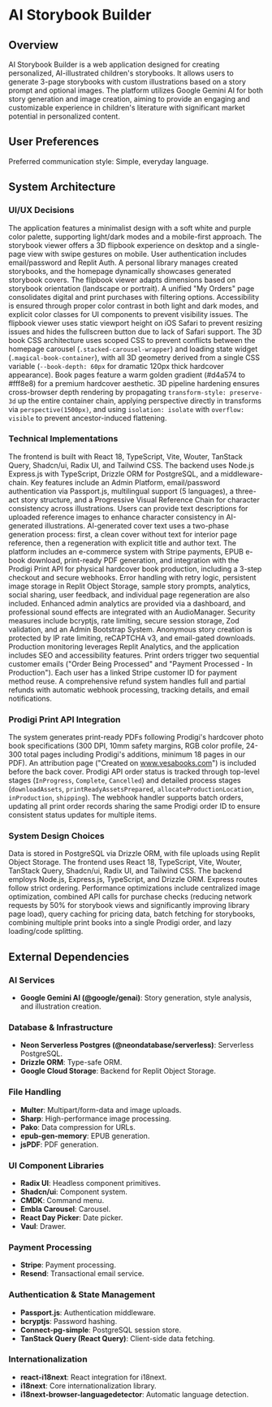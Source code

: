 # AI Storybook Builder

## Overview
AI Storybook Builder is a web application designed for creating personalized, AI-illustrated children's storybooks. It allows users to generate 3-page storybooks with custom illustrations based on a story prompt and optional images. The platform utilizes Google Gemini AI for both story generation and image creation, aiming to provide an engaging and customizable experience in children's literature with significant market potential in personalized content.

## User Preferences
Preferred communication style: Simple, everyday language.

## System Architecture

### UI/UX Decisions
The application features a minimalist design with a soft white and purple color palette, supporting light/dark modes and a mobile-first approach. The storybook viewer offers a 3D flipbook experience on desktop and a single-page view with swipe gestures on mobile. User authentication includes email/password and Replit Auth. A personal library manages created storybooks, and the homepage dynamically showcases generated storybook covers. The flipbook viewer adapts dimensions based on storybook orientation (landscape or portrait). A unified "My Orders" page consolidates digital and print purchases with filtering options. Accessibility is ensured through proper color contrast in both light and dark modes, and explicit color classes for UI components to prevent visibility issues. The flipbook viewer uses static viewport height on iOS Safari to prevent resizing issues and hides the fullscreen button due to lack of Safari support. The 3D book CSS architecture uses scoped CSS to prevent conflicts between the homepage carousel (`.stacked-carousel-wrapper`) and loading state widget (`.magical-book-container`), with all 3D geometry derived from a single CSS variable (`--book-depth: 60px` for dramatic 120px thick hardcover appearance). Book pages feature a warm golden gradient (#d4a574 to #fff8e8) for a premium hardcover aesthetic. 3D pipeline hardening ensures cross-browser depth rendering by propagating `transform-style: preserve-3d` up the entire container chain, applying perspective directly in transforms via `perspective(1500px)`, and using `isolation: isolate` with `overflow: visible` to prevent ancestor-induced flattening.

### Technical Implementations
The frontend is built with React 18, TypeScript, Vite, Wouter, TanStack Query, Shadcn/ui, Radix UI, and Tailwind CSS. The backend uses Node.js Express.js with TypeScript, Drizzle ORM for PostgreSQL, and a middleware-chain. Key features include an Admin Platform, email/password authentication via Passport.js, multilingual support (5 languages), a three-act story structure, and a Progressive Visual Reference Chain for character consistency across illustrations. Users can provide text descriptions for uploaded reference images to enhance character consistency in AI-generated illustrations. AI-generated cover text uses a two-phase generation process: first, a clean cover without text for interior page reference, then a regeneration with explicit title and author text. The platform includes an e-commerce system with Stripe payments, EPUB e-book download, print-ready PDF generation, and integration with the Prodigi Print API for physical hardcover book production, including a 3-step checkout and secure webhooks. Error handling with retry logic, persistent image storage in Replit Object Storage, sample story prompts, analytics, social sharing, user feedback, and individual page regeneration are also included. Enhanced admin analytics are provided via a dashboard, and professional sound effects are integrated with an AudioManager. Security measures include bcryptjs, rate limiting, secure session storage, Zod validation, and an Admin Bootstrap System. Anonymous story creation is protected by IP rate limiting, reCAPTCHA v3, and email-gated downloads. Production monitoring leverages Replit Analytics, and the application includes SEO and accessibility features. Print orders trigger two sequential customer emails ("Order Being Processed" and "Payment Processed - In Production"). Each user has a linked Stripe customer ID for payment method reuse. A comprehensive refund system handles full and partial refunds with automatic webhook processing, tracking details, and email notifications.

### Prodigi Print API Integration
The system generates print-ready PDFs following Prodigi's hardcover photo book specifications (300 DPI, 10mm safety margins, RGB color profile, 24-300 total pages including Prodigi's additions, minimum 18 pages in our PDF). An attribution page ("Created on www.vesabooks.com") is included before the back cover. Prodigi API order status is tracked through top-level stages (`InProgress`, `Complete`, `Cancelled`) and detailed process stages (`downloadAssets`, `printReadyAssetsPrepared`, `allocateProductionLocation`, `inProduction`, `shipping`). The webhook handler supports batch orders, updating all print order records sharing the same Prodigi order ID to ensure consistent status updates for multiple items.

### System Design Choices
Data is stored in PostgreSQL via Drizzle ORM, with file uploads using Replit Object Storage. The frontend uses React 18, TypeScript, Vite, Wouter, TanStack Query, Shadcn/ui, Radix UI, and Tailwind CSS. The backend employs Node.js, Express.js, TypeScript, and Drizzle ORM. Express routes follow strict ordering. Performance optimizations include centralized image optimization, combined API calls for purchase checks (reducing network requests by 50% for storybook views and significantly improving library page load), query caching for pricing data, batch fetching for storybooks, combining multiple print books into a single Prodigi order, and lazy loading/code splitting.

## External Dependencies

### AI Services
- **Google Gemini AI (@google/genai)**: Story generation, style analysis, and illustration creation.

### Database & Infrastructure
- **Neon Serverless Postgres (@neondatabase/serverless)**: Serverless PostgreSQL.
- **Drizzle ORM**: Type-safe ORM.
- **Google Cloud Storage**: Backend for Replit Object Storage.

### File Handling
- **Multer**: Multipart/form-data and image uploads.
- **Sharp**: High-performance image processing.
- **Pako**: Data compression for URLs.
- **epub-gen-memory**: EPUB generation.
- **jsPDF**: PDF generation.

### UI Component Libraries
- **Radix UI**: Headless component primitives.
- **Shadcn/ui**: Component system.
- **CMDK**: Command menu.
- **Embla Carousel**: Carousel.
- **React Day Picker**: Date picker.
- **Vaul**: Drawer.

### Payment Processing
- **Stripe**: Payment processing.
- **Resend**: Transactional email service.

### Authentication & State Management
- **Passport.js**: Authentication middleware.
- **bcryptjs**: Password hashing.
- **Connect-pg-simple**: PostgreSQL session store.
- **TanStack Query (React Query)**: Client-side data fetching.

### Internationalization
- **react-i18next**: React integration for i18next.
- **i18next**: Core internationalization library.
- **i18next-browser-languagedetector**: Automatic language detection.